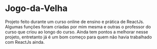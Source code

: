 ﻿# Jogo-da-Velha

 Projeto feito durante um curso online de ensino e prática de ReactJs.
 Algumas funções foram criadas por mim mesma e outras o professor do curso que criou ao longo do curso.
 Ainda tem pontos a melhorar nesse projeto, entretanto já é um bom começo para quem não havia trabalhado com ReactJs ainda.

